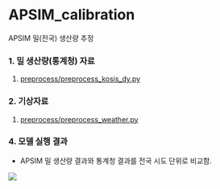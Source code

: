 # APSIM_calibration
APSIM 밀(전국) 생산량 추정

### 1. 밀 생산량(통계청) 자료
1. [preprocess/preprocess_kosis_dy.py](preprocess/preprocess_kosis_dy.py)

### 2. 기상자료
1. [preprocess/preprocess_weather.py](preprocess/preprocess_weather.py)

### 4. 모델 실행 결과
* APSIM 밀 생산량 결과와 통계청 결과를 전국 시도 단위로 비교함.

<img src="https://user-images.githubusercontent.com/93086581/215954740-c5c0154a-b9a6-4000-a3c7-8889d33f809a.png">
